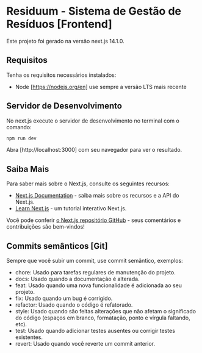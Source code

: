 # Residuum - Sistema de Gestão de Resíduos [Frontend]

Este projeto foi gerado na versão next.js 14.1.0.

## Requisitos

Tenha os requisitos necessários instalados:

- Node [https://nodejs.org/en] use sempre a versão LTS mais recente

## Servidor de Desenvolvimento

No next.js execute o servidor de desenvolvimento no terminal com o comando:

```bash
npm run dev
```

Abra [http://localhost:3000] com seu navegador para ver o resultado.

## Saiba Mais

Para saber mais sobre o Next.js, consulte os seguintes recursos:

- [Next.js Documentation](https://nextjs.org/docs) - saiba mais sobre os recursos e a API do Next.js.
- [Learn Next.js](https://nextjs.org/learn) - um tutorial interativo Next.js.

Você pode conferir [o Next.js repositório GitHub](https://github.com/vercel/next.js/) - seus comentários e contribuições são bem-vindos!

## Commits semânticos [Git]

Sempre que você subir um commit, use commit semântico, exemplos:

- chore: Usado para tarefas regulares de manutenção do projeto.
- docs: Usado quando a documentação é alterada.
- feat: Usado quando uma nova funcionalidade é adicionada ao seu projeto.
- fix: Usado quando um bug é corrigido.
- refactor: Usado quando o código é refatorado.
- style: Usado quando são feitas alterações que não afetam o significado do código (espaços em branco, formatação, ponto e vírgula faltando, etc).
- test: Usado quando adicionar testes ausentes ou corrigir testes existentes.
- revert: Usado quando você reverte um commit anterior.
